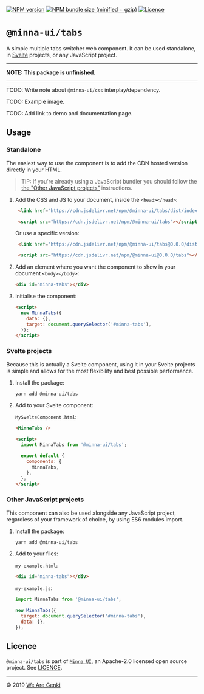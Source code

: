 [![NPM version](https://img.shields.io/npm/v/@minna-ui/tabs.svg)](https://www.npmjs.com/package/@minna-ui/tabs)
[![NPM bundle size (minified + gzip)](https://img.shields.io/bundlephobia/minzip/@minna-ui/tabs.svg)](https://bundlephobia.com/result?p=@minna-ui/tabs)
[![Licence](https://img.shields.io/npm/l/@minna-ui/tabs.svg)](https://github.com/WeAreGenki/minna-ui/blob/master/LICENCE)

# `@minna-ui/tabs`

A simple multiple tabs switcher web component. It can be used standalone, in [Svelte](https://svelte.technology/guide) projects, or any JavaScript project.

---

**NOTE: This package is unfinished.**

---

TODO: Write note about `@minna-ui/css` interplay/dependency.

TODO: Example image.

TODO: Add link to demo and documentation page.

## Usage

### Standalone

The easiest way to use the component is to add the CDN hosted version directly in your HTML.

> TIP: If you're already using a JavaScript bundler you should follow the [the "Other JavaScript projects"](#other-javascript-projects) instructions.

1. Add the CSS and JS to your document, inside the `<head></head>`:

   <!-- prettier-ignore -->
   ```html
    <link href="https://cdn.jsdelivr.net/npm/@minna-ui/tabs/dist/index.css" rel="stylesheet"/>

    <script src="https://cdn.jsdelivr.net/npm/@minna-ui/tabs"></script>
    ```

   Or use a specific version:

   <!-- prettier-ignore -->
   ```html
    <link href="https://cdn.jsdelivr.net/npm/@minna-ui/tabs@0.0.0/dist/index.css" rel="stylesheet"/>

    <script src="https://cdn.jsdelivr.net/npm/@minna-ui@0.0.0/tabs"></script>
    ```

1. Add an element where you want the component to show in your document `<body></body>`:

   ```html
   <div id="minna-tabs"></div>
   ```

1. Initialise the component:

   <!-- eslint-disable no-new -->

   ```html
   <script>
     new MinnaTabs({
       data: {},
       target: document.querySelector('#minna-tabs'),
     });
   </script>
   ```

### Svelte projects

Because this is actually a Svelte component, using it in your Svelte projects is simple and allows for the most flexibility and best possible performance.

1. Install the package:

   ```sh
   yarn add @minna-ui/tabs
   ```

1. Add to your Svelte component:

   `MySvelteComponent.html`:

   ```html
   <MinnaTabs />

   <script>
     import MinnaTabs from '@minna-ui/tabs';

     export default {
       components: {
         MinnaTabs,
       },
     };
   </script>
   ```

### Other JavaScript projects

This component can also be used alongside any JavaScript project, regardless of your framework of choice, by using ES6 modules import.

1. Install the package:

   ```sh
   yarn add @minna-ui/tabs
   ```

1. Add to your files:

   `my-example.html`:

   ```html
   <div id="minna-tabs"></div>
   ```

   `my-example.js`:

   <!-- eslint-disable no-new -->

   ```js
   import MinnaTabs from '@minna-ui/tabs';

   new MinnaTabs({
     target: document.querySelector('#minna-tabs'),
     data: {},
   });
   ```

## Licence

`@minna-ui/tabs` is part of [`Minna UI`](https://github.com/WeAreGenki/minna-ui), an Apache-2.0 licensed open source project. See [LICENCE](https://github.com/WeAreGenki/minna-ui/blob/master/LICENCE).

---

© 2019 [We Are Genki](https://wearegenki.com)
